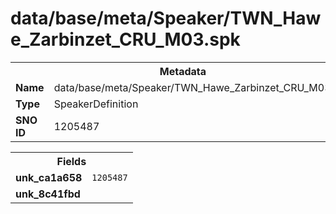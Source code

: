 <h1>data/base/meta/Speaker/TWN_Hawe_Zarbinzet_CRU_M03.spk</h1><table><tr><th colspan="100%">Metadata</th></tr><tr><td><b>Name</b></td><td>data/base/meta/Speaker/TWN_Hawe_Zarbinzet_CRU_M03.spk</td></tr><tr><td><b>Type</b></td><td>SpeakerDefinition</td></tr><tr><td><b>SNO ID</b></td><td>1205487</td></tr></table>

<table><tr><th colspan="100%">Fields</th></tr><tr><td><b>unk_ca1a658</b></td><td><code>1205487</code></td></tr><tr><td><b>unk_8c41fbd</b></td><td></td></tr></table>

